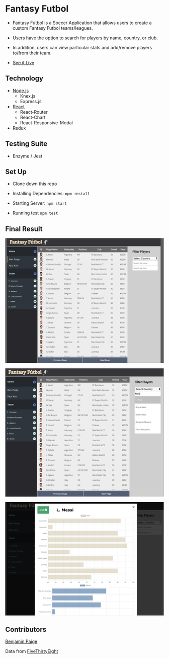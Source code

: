 # Fantasy Futbol

- Fantasy Futbol is a Soccer Application that allows users to create a custom Fantasy Futbol teams/leagues.  
- Users have the option to search for players by name, country, or club.  
- In addition, users can view particular stats and add/remove players to/from their team. 

- [See it Live](https://fantasy-futbol-app.herokuapp.com/)

## Technology

* [Node.js](https://github.com/sojurner/BYOB) 
  * Knex.js
  * Express.js
* [React](https://github.com/facebook/create-react-app)
  * React-Router
  * React-Chart
  * React-Responsive-Modal
* Redux

## Testing Suite

* Enzyme / Jest

## Set Up

- Clone down this repo

- Installing Dependencies: `npm install`

- Starting Server: `npm start`

- Running test `npm test`

## Final Result
![Screenshot 1](src/screenshots/1.png) 

![Screenshot 2](src/screenshots/2.png)  

![Screenshot 3](src/screenshots/3.png)  


## Contributors
[Benjamin Paige](https://github.com/benjaminpaige)

Data from [FiveThirtyEight](https://github.com/fivethirtyeight/data)
